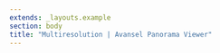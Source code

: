 ```yaml
---
extends: _layouts.example
section: body
title: "Multiresolution | Avansel Panorama Viewer"
---
```


<div id="pano-multires" class="pano"></div>